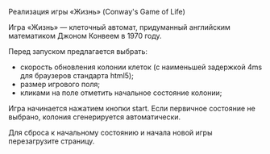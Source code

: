 Реализация игры «Жизнь» (Conway's Game of Life)

Игра «Жизнь» — клеточный автомат, придуманный английским математиком Джоном Конвеем в 1970 году.

Перед запуском предлагается выбрать: 
  - скорость обновления колонии клеток (с наименьшей задержкой 4ms для браузеров стандарта html5);
  - размер игрового поля;
  - кликами на поле отметить начальное состояние колонии;

Игра начинается нажатием кнопки start. Если первичное состояние не выбрано, колония сгенерируется автоматически.

Для сброса к начальному состоянию и начала новой игры перезагрузите страницу.
